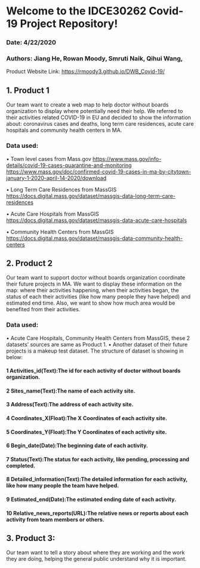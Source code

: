 # Welcome to the IDCE30262 Covid-19 Project Repository!
### Date: 4/22/2020
### Authors: Jiang He, Rowan Moody, Smruti Naik, Qihui Wang,



Product Website Link: 
  https://rmoody3.github.io/DWB_Covid-19/



## 1.	Product 1
Our team want to create a web map to help doctor without boards organization to display where potentially need their help. We referred to their activities related COVID-19 in EU and decided to show the information about: coronavirus cases and deaths, long term care residences, acute care hospitals and community health centers in MA. 

### Data used:
•	Town level cases from Mass.gov
https://www.mass.gov/info-details/covid-19-cases-quarantine-and-monitoring
https://www.mass.gov/doc/confirmed-covid-19-cases-in-ma-by-citytown-january-1-2020-april-14-2020/download

•	Long Term Care Residences from MassGIS
https://docs.digital.mass.gov/dataset/massgis-data-long-term-care-residences

•	Acute Care Hospitals from MassGIS
https://docs.digital.mass.gov/dataset/massgis-data-acute-care-hospitals

•	Community Health Centers from MassGIS
https://docs.digital.mass.gov/dataset/massgis-data-community-health-centers


## 2.	Product 2
Our team want to support doctor without boards organization coordinate their future projects in MA. We want to display these information on the map: where their activities happening, when their activities began, the status of each their activities (like how many people they have helped) and estimated end time. Also, we want to show how much area would be benefited from their activities.

### Data used: 
•	Acute Care Hospitals, Community Health Centers from MassGIS, these 2 datasets’ sources are same as Product 1.
•	Another dataset of their future projects is a makeup test dataset. The structure of dataset is showing in below:

#### 1	Activities_id(Text):The id for each activity of doctor without boards organization.
#### 2	Sites_name(Text):The name of each activity site.
#### 3	Address(Text):The address of each activity site.
#### 4	Coordinates_X(Float):The X Coordinates of each activity site.
#### 5	Coordinates_Y(Float):The Y Coordinates of each activity site.
#### 6	Begin_date(Date):The beginning date of each activity.
#### 7	Status(Text):The status for each activity, like pending, processing and completed.
#### 8	Detailed_information(Text):The detailed information for each activity, like how many people the team have helped.
#### 9	Estimated_end(Date):The estimated ending date of each activity.
#### 10	Relative_news_reports(URL):The relative news or reports about each activity from team members or others.


## 3.	Product 3:
Our team want to tell a story about where they are working and the work they are doing, helping the general public understand why it is important.
